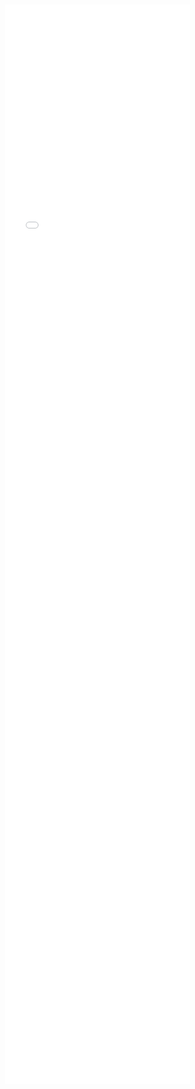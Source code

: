 <iframe src="//player.bilibili.com/player.html?aid=1006479304&bvid=BV1Yx4y1s76V&cid=1650174645&p=1&danmaku=0&autoplay=0" scrolling="no" border="0" frameborder="no" framespacing="0" allowfullscreen="true" sandbox="allow-top-navigation allow-same-origin allow-forms allow-scripts" width="100%" height="75%"></iframe>
